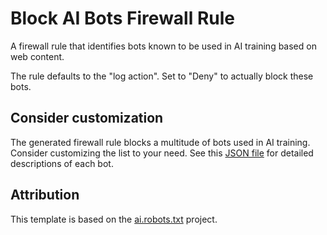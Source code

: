 # Block AI Bots Firewall Rule

A firewall rule that identifies bots known to be used in AI training based on web content.

The rule defaults to the "log action". Set to "Deny" to actually block these bots.

## Consider customization

The generated firewall rule blocks a multitude of bots used in AI training. Consider customizing the list to your need. See this [JSON file](https://github.com/ai-robots-txt/ai.robots.txt/blob/main/robots.json) for detailed descriptions of each bot.

## Attribution

This template is based on the [ai.robots.txt](https://github.com/ai-robots-txt/ai.robots.txt) project.
